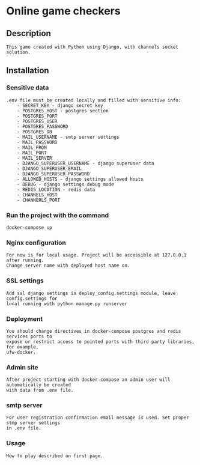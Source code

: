 # Online game checkers

## Description
    This game created with Python using Django, with channels socket solution.
    

## Installation

### Sensitive data

    .env file must be created locally and filled with sensitive info:
        - SECRET_KEY - django secret key
        - POSTGRES_HOST - postgres section
        - POSTGRES_PORT
        - POSTGRES_USER
        - POSTGRES_PASSWORD
        - POSTGRES_DB
        - MAIL_USERNAME - smtp server settings
        - MAIL_PASSWORD
        - MAIL_FROM
        - MAIL_PORT
        - MAIL_SERVER
        - DJANGO_SUPERUSER_USERNAME - django superuser data 
        - DJANGO_SUPERUSER_EMAIL
        - DJANGO_SUPERUSER_PASSWORD
        - ALLOWED_HOSTS - django settings allowed hosts
        - DEBUG - django settings debug mode
        - REDIS_LOCATION - redis data
        - CHANNELS_HOST
        - CHANNERLS_PORT


### Run the project with the command

    docker-compose up

### Nginx configuration

    For now is for local usage. Project will be accessible at 127.0.0.1 after running.
    Change server name with deployed host name on.

### SSL settings

    Add ssl django settings in deploy_config.settings module, leave config.settings for
    local running with python manage.py runserver

### Deployment

    You should change directives in docker-compose postgres and redis services ports to 
    expose or restrict access to pointed ports with third party libraries, for example,
    ufw-docker.

### Admin site

    After project starting with docker-compose an admin user will automatically be created
    with data from .env file.

### smtp server

    For user registration confirmation email message is used. Set proper stmp server settings 
    in .env file.


### Usage

    How to play described on first page.


